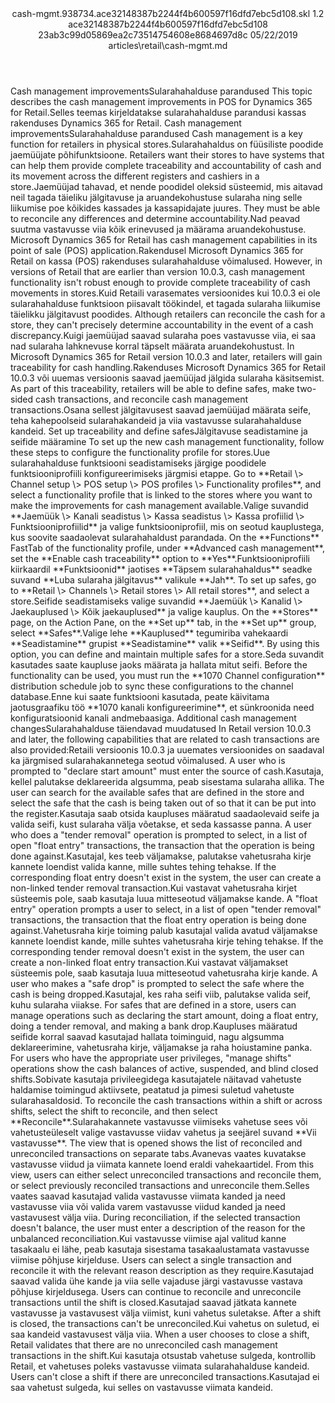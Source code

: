<?xml version="1.0" encoding="UTF-8"?>
<xliff xmlns:logoport="urn:logoport:xliffeditor:xliff-extras:1.0" xmlns:tilt="urn:logoport:xliffeditor:tilt-non-translatables:1.0" xmlns:xsi="http://www.w3.org/2001/XMLSchema-instance" xmlns="urn:oasis:names:tc:xliff:document:1.2" xmlns:xliffext="urn:microsoft:content:schema:xliffextensions" version="1.2" xsi:schemaLocation="urn:oasis:names:tc:xliff:document:1.2 xliff-core-1.2-transitional.xsd">
  <file datatype="xml" source-language="en-US" original="cash-mgmt.md" target-language="et-EE">
    <header>
      <tool tool-company="Microsoft" tool-version="1.0-7889195" tool-name="mdxliff" tool-id="mdxliff"/>
      <xliffext:skl_file_name>cash-mgmt.938734.ace32148387b2244f4b600597f16dfd7ebc5d108.skl</xliffext:skl_file_name>
      <xliffext:version>1.2</xliffext:version>
      <xliffext:ms.openlocfilehash>ace32148387b2244f4b600597f16dfd7ebc5d108</xliffext:ms.openlocfilehash>
      <xliffext:ms.sourcegitcommit>23ab3c99d05869ea2c73514754608e8684697d8c</xliffext:ms.sourcegitcommit>
      <xliffext:ms.lasthandoff>05/22/2019</xliffext:ms.lasthandoff>
      <xliffext:ms.openlocfilepath>articles\retail\cash-mgmt.md</xliffext:ms.openlocfilepath>
    </header>
    <body>
      <group extype="content" id="content">
        <trans-unit xml:space="preserve" translate="yes" id="101" restype="x-metadata">
          <source>Cash management improvements</source><target logoport:matchpercent="68" state="translated" state-qualifier="fuzzy-match">Sularahahalduse parandused</target>
        </trans-unit>
        <trans-unit xml:space="preserve" translate="yes" id="102" restype="x-metadata">
          <source>This topic describes the cash management improvements in POS for Dynamics 365 for Retail.</source><target logoport:matchpercent="68" state="translated" state-qualifier="fuzzy-match">Selles teemas kirjeldatakse sularahahalduse parandusi kassas rakenduses Dynamics 365 for Retail.</target>
        </trans-unit>
        <trans-unit xml:space="preserve" translate="yes" id="103">
          <source>Cash management improvements</source><target logoport:matchpercent="100" state="translated" state-qualifier="exact-match">Sularahahalduse parandused</target>
        </trans-unit>
        <trans-unit xml:space="preserve" translate="yes" id="104">
          <source>Cash management is a key function for retailers in physical stores.</source><target logoport:matchpercent="0" state="translated">Sularahahaldus on füüsiliste poodide jaemüüjate põhifunktsioone.</target>
        </trans-unit>
        <trans-unit xml:space="preserve" translate="yes" id="105">
          <source>Retailers want their stores to have systems that can help them provide complete traceability and accountability of cash and its movement across the different registers and cashiers in a store.</source><target logoport:matchpercent="0" state="translated">Jaemüüjad tahavad, et nende poodidel oleksid süsteemid, mis aitavad neil tagada täieliku jälgitavuse ja aruandekohustuse sularaha ning selle liikumise poe kõikides kassades ja kassapidajate juures.</target>
        </trans-unit>
        <trans-unit xml:space="preserve" translate="yes" id="106">
          <source>They must be able to reconcile any differences and determine accountability.</source><target logoport:matchpercent="0" state="translated">Nad peavad suutma vastavusse viia kõik erinevused ja määrama aruandekohustuse.</target>
        </trans-unit>
        <trans-unit xml:space="preserve" translate="yes" id="107">
          <source>Microsoft Dynamics 365 for Retail has cash management capabilities in its point of sale (POS) application.</source><target logoport:matchpercent="0" state="translated">Rakendusel Microsoft Dynamics 365 for Retail on kassa (POS) rakenduses sularahahalduse võimalused.</target>
        </trans-unit>
        <trans-unit xml:space="preserve" translate="yes" id="108">
          <source>However, in versions of Retail that are earlier than version 10.0.3, cash management functionality isn't robust enough to provide complete traceability of cash movements in stores.</source><target logoport:matchpercent="0" state="translated">Kuid Retaili varasemates versioonides kui 10.0.3 ei ole sularahahalduse funktsioon piisavalt töökindel, et tagada sularaha liikumise täielikku jälgitavust poodides.</target>
        </trans-unit>
        <trans-unit xml:space="preserve" translate="yes" id="109">
          <source>Although retailers can reconcile the cash for a store, they can't precisely determine accountability in the event of a cash discrepancy.</source><target logoport:matchpercent="0" state="translated">Kuigi jaemüüjad saavad sularaha poes vastavusse viia, ei saa nad sularaha lahknevuse korral täpselt määrata aruandekohustust.</target>
        </trans-unit>
        <trans-unit xml:space="preserve" translate="yes" id="110">
          <source>In Microsoft Dynamics 365 for Retail version 10.0.3 and later, retailers will gain traceability for cash handling.</source><target logoport:matchpercent="0" state="translated">Rakenduses Microsoft Dynamics 365 for Retail 10.0.3 või uuemas versioonis saavad jaemüüjad jälgida sularaha käsitsemist.</target>
        </trans-unit>
        <trans-unit xml:space="preserve" translate="yes" id="111">
          <source>As part of this traceability, retailers will be able to define safes, make two-sided cash transactions, and reconcile cash management transactions.</source><target logoport:matchpercent="0" state="translated">Osana sellest jälgitavusest saavad jaemüüjad määrata seife, teha kahepoolseid sularahakandeid ja viia vastavusse sularahahalduse kandeid.</target>
        </trans-unit>
        <trans-unit xml:space="preserve" translate="yes" id="112">
          <source>Set up traceability and define safes</source><target logoport:matchpercent="0" state="translated">Jälgitavuse seadistamine ja seifide määramine</target>
        </trans-unit>
        <trans-unit xml:space="preserve" translate="yes" id="113">
          <source>To set up the new cash management functionality, follow these steps to configure the functionality profile for stores.</source><target logoport:matchpercent="0" state="translated">Uue sularahahalduse funktsiooni seadistamiseks järgige poodidele funktsiooniprofiili konfigureerimiseks järgmisi etappe.</target>
        </trans-unit>
        <trans-unit xml:space="preserve" translate="yes" id="114">
          <source>Go to <bpt id="p1">**</bpt>Retail <ph id="ph1">\&gt;</ph> Channel setup <ph id="ph2">\&gt;</ph> POS setup <ph id="ph3">\&gt;</ph> POS profiles <ph id="ph4">\&gt;</ph> Functionality profiles<ept id="p1">**</ept>, and select a functionality profile that is linked to the stores where you want to make the improvements for cash management available.</source><target logoport:matchpercent="79" state="translated" state-qualifier="fuzzy-match">Valige suvandid <bpt id="p1">**</bpt>Jaemüük <ph id="ph1">\&gt;</ph> Kanali seadistus <ph id="ph2">\&gt;</ph> Kassa seadistus <ph id="ph3">\&gt;</ph> Kassa profiilid <ph id="ph4">\&gt;</ph> Funktsiooniprofiilid<ept id="p1">**</ept> ja valige funktsiooniprofiil, mis on seotud kauplustega, kus soovite saadaolevat sularahahaldust parandada.</target>
        </trans-unit>
        <trans-unit xml:space="preserve" translate="yes" id="115">
          <source>On the <bpt id="p1">**</bpt>Functions<ept id="p1">**</ept> FastTab of the functionality profile, under <bpt id="p2">**</bpt>Advanced cash management<ept id="p2">**</ept>, set the <bpt id="p3">**</bpt>Enable cash traceability<ept id="p3">**</ept> option to <bpt id="p4">**</bpt>Yes<ept id="p4">**</ept>.</source><target logoport:matchpercent="0" state="translated">Funktsiooniprofiili kiirkaardil <bpt id="p1">**</bpt>Funktsioonid<ept id="p1">**</ept> jaotises <bpt id="p2">**</bpt>Täpsem sularahahaldus<ept id="p2">**</ept> seadke suvand <bpt id="p3">**</bpt>Luba sularaha jälgitavus<ept id="p3">**</ept> valikule <bpt id="p4">**</bpt>Jah<ept id="p4">**</ept>.</target>
        </trans-unit>
        <trans-unit xml:space="preserve" translate="yes" id="116">
          <source>To set up safes, go to <bpt id="p1">**</bpt>Retail <ph id="ph1">\&gt;</ph> Channels <ph id="ph2">\&gt;</ph> Retail stores <ph id="ph3">\&gt;</ph> All retail stores<ept id="p1">**</ept>, and select a store.</source><target logoport:matchpercent="0" state="translated">Seifide seadistamiseks valige suvandid <bpt id="p1">**</bpt>Jaemüük <ph id="ph1">\&gt;</ph> Kanalid <ph id="ph2">\&gt;</ph> Jaekauplused <ph id="ph3">\&gt;</ph> Kõik jaekauplused<ept id="p1">**</ept> ja valige kauplus.</target>
        </trans-unit>
        <trans-unit xml:space="preserve" translate="yes" id="117">
          <source>On the <bpt id="p1">**</bpt>Stores<ept id="p1">**</ept> page, on the Action Pane, on the <bpt id="p2">**</bpt>Set up<ept id="p2">**</ept> tab, in the <bpt id="p3">**</bpt>Set up<ept id="p3">**</ept> group, select <bpt id="p4">**</bpt>Safes<ept id="p4">**</ept>.</source><target logoport:matchpercent="72" state="translated" state-qualifier="fuzzy-match">Valige lehe <bpt id="p1">**</bpt>Kauplused<ept id="p1">**</ept> tegumiriba vahekaardi <bpt id="p2">**</bpt>Seadistamine<ept id="p2">**</ept> grupist <bpt id="p3">**</bpt>Seadistamine<ept id="p3">**</ept> valik <bpt id="p4">**</bpt>Seifid<ept id="p4">**</ept>.</target>
        </trans-unit>
        <trans-unit xml:space="preserve" translate="yes" id="118">
          <source>By using this option, you can define and maintain multiple safes for a store.</source><target logoport:matchpercent="0" state="translated">Seda suvandit kasutades saate kaupluse jaoks määrata ja hallata mitut seifi.</target>
        </trans-unit>
        <trans-unit xml:space="preserve" translate="yes" id="119">
          <source>Before the functionality can be used, you must run the <bpt id="p1">**</bpt>1070 Channel configuration<ept id="p1">**</ept> distribution schedule job to sync these configurations to the channel database.</source><target logoport:matchpercent="0" state="translated">Enne kui saate funktsiooni kasutada, peate käivitama jaotusgraafiku töö <bpt id="p1">**</bpt>1070 kanali konfigureerimine<ept id="p1">**</ept>, et sünkroonida need konfiguratsioonid kanali andmebaasiga.</target>
        </trans-unit>
        <trans-unit xml:space="preserve" translate="yes" id="120">
          <source>Additional cash management changes</source><target logoport:matchpercent="0" state="translated">Sularahahalduse täiendavad muudatused</target>
        </trans-unit>
        <trans-unit xml:space="preserve" translate="yes" id="121">
          <source>In Retail version 10.0.3 and later, the following capabilities that are related to cash transactions are also provided:</source><target logoport:matchpercent="0" state="translated">Retaili versioonis 10.0.3 ja uuemates versioonides on saadaval ka järgmised sularahakannetega seotud võimalused.</target>
        </trans-unit>
        <trans-unit xml:space="preserve" translate="yes" id="122">
          <source>A user who is prompted to "declare start amount" must enter the source of cash.</source><target logoport:matchpercent="0" state="translated">Kasutaja, kellel palutakse deklareerida algsumma, peab sisestama sularaha allika.</target>
        </trans-unit>
        <trans-unit xml:space="preserve" translate="yes" id="123">
          <source>The user can search for the available safes that are defined in the store and select the safe that the cash is being taken out of so that it can be put into the register.</source><target logoport:matchpercent="0" state="translated">Kasutaja saab otsida kaupluses määratud saadaolevaid seife ja valida seifi, kust sularaha välja võetakse, et seda kassasse panna.</target>
        </trans-unit>
        <trans-unit xml:space="preserve" translate="yes" id="124">
          <source>A user who does a "tender removal" operation is prompted to select, in a list of open "float entry" transactions, the transaction that the operation is being done against.</source><target logoport:matchpercent="0" state="translated">Kasutajal, kes teeb väljamakse, palutakse vahetusraha kirje kannete loendist valida kanne, mille suhtes tehing tehakse.</target>
        </trans-unit>
        <trans-unit xml:space="preserve" translate="yes" id="125">
          <source>If the corresponding float entry doesn't exist in the system, the user can create a non-linked tender removal transaction.</source><target logoport:matchpercent="0" state="translated">Kui vastavat vahetusraha kirjet süsteemis pole, saab kasutaja luua mitteseotud väljamakse kande.</target>
        </trans-unit>
        <trans-unit xml:space="preserve" translate="yes" id="126">
          <source>A "float entry" operation prompts a user to select, in a list of open "tender removal" transactions, the transaction that the float entry operation is being done against.</source><target logoport:matchpercent="86" state="translated" state-qualifier="fuzzy-match">Vahetusraha kirje toiming palub kasutajal valida avatud väljamakse kannete loendist kande, mille suhtes vahetusraha kirje tehing tehakse.</target>
        </trans-unit>
        <trans-unit xml:space="preserve" translate="yes" id="127">
          <source>If the corresponding tender removal doesn't exist in the system, the user can create a non-linked float entry transaction.</source><target logoport:matchpercent="96" state="translated" state-qualifier="fuzzy-match">Kui vastavat väljamakset süsteemis pole, saab kasutaja luua mitteseotud vahetusraha kirje kande.</target>
        </trans-unit>
        <trans-unit xml:space="preserve" translate="yes" id="128">
          <source>A user who makes a "safe drop" is prompted to select the safe where the cash is being dropped.</source><target logoport:matchpercent="0" state="translated">Kasutajal, kes raha seifi viib, palutakse valida seif, kuhu sularaha viiakse.</target>
        </trans-unit>
        <trans-unit xml:space="preserve" translate="yes" id="129">
          <source>For safes that are defined in a store, users can manage operations such as declaring the start amount, doing a float entry, doing a tender removal, and making a bank drop.</source><target logoport:matchpercent="0" state="translated">Kaupluses määratud seifide korral saavad kasutajad hallata toiminguid, nagu algsumma deklareerimine, vahetusraha kirje, väljamakse ja raha hoiustamine panka.</target>
        </trans-unit>
        <trans-unit xml:space="preserve" translate="yes" id="130">
          <source>For users who have the appropriate user privileges, "manage shifts" operations show the cash balances of active, suspended, and blind closed shifts.</source><target logoport:matchpercent="0" state="translated">Sobivate kasutaja privileegidega kasutajatele näitavad vahetuste haldamise toimingud aktiivsete, peatatud ja pimesi suletud vahetuste sularahasaldosid.</target>
        </trans-unit>
        <trans-unit xml:space="preserve" translate="yes" id="131">
          <source>To reconcile the cash transactions within a shift or across shifts, select the shift to reconcile, and then select <bpt id="p1">**</bpt>Reconcile<ept id="p1">**</ept>.</source><target logoport:matchpercent="0" state="translated">Sularahakannete vastavusse viimiseks vahetuse sees või vahetusteüleselt valige vastavusse viidav vahetus ja seejärel suvand <bpt id="p1">**</bpt>Vii vastavusse<ept id="p1">**</ept>.</target>
        </trans-unit>
        <trans-unit xml:space="preserve" translate="yes" id="132">
          <source>The view that is opened shows the list of reconciled and unreconciled transactions on separate tabs.</source><target logoport:matchpercent="0" state="translated">Avanevas vaates kuvatakse vastavusse viidud ja viimata kannete loend eraldi vahekaartidel.</target>
        </trans-unit>
        <trans-unit xml:space="preserve" translate="yes" id="133">
          <source>From this view, users can either select unreconciled transactions and reconcile them, or select previously reconciled transactions and unreconcile them.</source><target logoport:matchpercent="0" state="translated">Selles vaates saavad kasutajad valida vastavusse viimata kanded ja need vastavusse viia või valida varem vastavusse viidud kanded ja need vastavusest välja viia.</target>
        </trans-unit>
        <trans-unit xml:space="preserve" translate="yes" id="134">
          <source>During reconciliation, if the selected transaction doesn't balance, the user must enter a description of the reason for the unbalanced reconciliation.</source><target logoport:matchpercent="0" state="translated">Kui vastavusse viimise ajal valitud kanne tasakaalu ei lähe, peab kasutaja sisestama tasakaalustamata vastavusse viimise põhjuse kirjelduse.</target>
        </trans-unit>
        <trans-unit xml:space="preserve" translate="yes" id="135">
          <source>Users can select a single transaction and reconcile it with the relevant reason description as they require.</source><target logoport:matchpercent="0" state="translated">Kasutajad saavad valida ühe kande ja viia selle vajaduse järgi vastavusse vastava põhjuse kirjeldusega.</target>
        </trans-unit>
        <trans-unit xml:space="preserve" translate="yes" id="136">
          <source>Users can continue to reconcile and unreconcile transactions until the shift is closed.</source><target logoport:matchpercent="0" state="translated">Kasutajad saavad jätkata kannete vastavusse ja vastavusest välja viimist, kuni vahetus suletakse.</target>
        </trans-unit>
        <trans-unit xml:space="preserve" translate="yes" id="137">
          <source>After a shift is closed, the transactions can't be unreconciled.</source><target logoport:matchpercent="0" state="translated">Kui vahetus on suletud, ei saa kandeid vastavusest välja viia.</target>
        </trans-unit>
        <trans-unit xml:space="preserve" translate="yes" id="138">
          <source>When a user chooses to close a shift, Retail validates that there are no unreconciled cash management transactions in the shift.</source><target logoport:matchpercent="0" state="translated">Kui kasutaja otsustab vahetuse sulgeda, kontrollib Retail, et vahetuses poleks vastavusse viimata sularahahalduse kandeid.</target>
        </trans-unit>
        <trans-unit xml:space="preserve" translate="yes" id="139">
          <source>Users can't close a shift if there are unreconciled transactions.</source><target logoport:matchpercent="0" state="translated">Kasutajad ei saa vahetust sulgeda, kui selles on vastavusse viimata kandeid.</target>
        </trans-unit>
      </group>
    </body>
  </file>
</xliff>